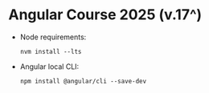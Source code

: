 # Angular Course 2025 (v.17^)

- Node requirements:
    ```
    nvm install --lts

    ```
- Angular local CLI:
    ```
    npm install @angular/cli --save-dev
    ```